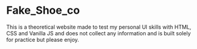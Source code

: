 # Fake_Shoe_co

This is a theoretical website made to test my personal UI skills with HTML, CSS and Vanilla JS and does not collect any information and is built solely for practice but please enjoy.  

